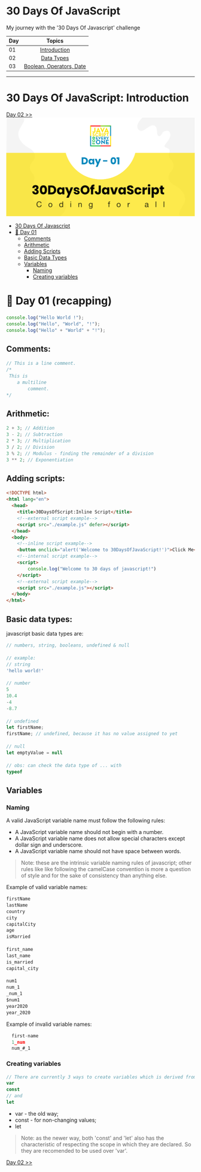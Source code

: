 # 30 Days Of JavaScript
My journey with the '30 Days Of Javascript' challenge

| Day |                 Topics                  |
| --- | :-------------------------------------: |
| 01  |   [Introduction](./readme.md)  |
| 02  |    [Data Types](./Day%2002/readme.md)     |
| 03  |    [Boolean, Operators, Date](./Day%2003/readme.md)     |

---
# 30 Days Of JavaScript: Introduction
[Day 02 >>](./Day%2002/readme.md)
![Thirty Days Of Javascript](./images/day_01.png)

- [30 Days Of Javascript](#30-days-of-javascript)
- [📔 Day 01](#📔-day-1)
    - [Comments](#comments)
    - [Arithmetic](#arithmetic)
    - [Adding Scripts](#adding-scripts)
    - [Basic Data Types](#basic-data-types)
    - [Variables](#variables)
        - [Naming](#naming)
        - [Creating variables](#creating-variables)

# 📔 Day 01 (recapping)
```js
console.log("Hello World !");
console.log("Hello", "World", "!");
console.log("Hello" + "World" + "!");
```

## Comments:
```js
// This is a line comment.
/*
 This is
    a multiline
        comment.
*/
```
## Arithmetic:
```js
2 + 3; // Addition
3 - 2; // Subtraction
2 * 3; // Multiplication
3 / 2; // Division
3 % 2; // Modulus - finding the remainder of a division
3 ** 2; // Exponentiation
```
## Adding scripts:
```html
<!DOCTYPE html>
<html lang="en">
  <head>
    <title>30DaysOfScript:Inline Script</title>
    <!--external script example-->
    <script src="./example.js" defer></script>
  </head>
  <body>
    <!--inline script example-->
    <button onclick="alert('Welcome to 30DaysOfJavaScript!')">Click Me</button>
    <!--internal script example-->
    <script>
        console.log("Welcome to 30 days of javascript!")
    </script>
    <!--external script example-->
    <script src="./example.js"></script>
  </body>
</html>
```
## Basic data types:
javascript basic data types are:
```js
// numbers, string, booleans, undefined & null

// example:
// string
'hello world!'

// number
5
10.4
-4
-8.7

// undefined
let firstName;
firstName; // undefined, because it has no value assigned to yet

// null
let emptyValue = null

// obs: can check the data type of ... with
typeof 
```
## Variables
### Naming
A valid JavaScript variable name must follow the following rules:

- A JavaScript variable name should not begin with a number.
- A JavaScript variable name does not allow special characters except dollar sign and underscore.
- A JavaScript variable name should not have space between words.

> Note: these are the intrinsic variable naming rules of javascript; other rules like like following the camelCase convention is more a question of style and for the sake of consistency than anything else.

Example of valid variable names:
```js
firstName
lastName
country
city
capitalCity
age
isMarried

first_name
last_name
is_married
capital_city

num1
num_1
_num_1
$num1
year2020
year_2020
```

Example of invalid variable names:
```js
  first-name
  1_num
  num_#_1
```
### Creating variables
```js
// There are currently 3 ways to create variables which is derived from using the 3 keywords
var
const
// and
let
```
- var - the old way;
- const - for non-changing values;
- let

> Note: as the newer way, both 'const' and 'let' also has the characteristic of respecting the scope in which they are declared. So they are recomended to be used over 'var'.

[Day 02 >>](./Day%2002/readme.md)